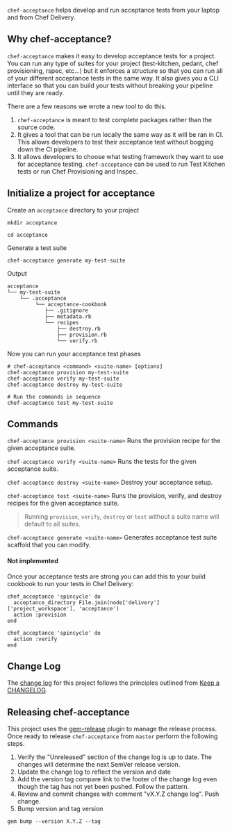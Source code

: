 `chef-acceptance` helps develop and run acceptance tests from your laptop and from Chef Delivery.

## Why chef-acceptance?

`chef-acceptance` makes it easy to develop acceptance tests for a project. You can run any type of suites for your project (test-kitchen, pedant, chef provisioning, rspec, etc...) but it enforces a structure so that you can run all of your different acceptance tests in the same way. It also gives you a CLI interface so that you can build your tests without breaking your pipeline until they are ready.

There are a few reasons we wrote a new tool to do this.  

1. `chef-acceptance` is meant to test complete packages rather than the source code.  
2. It gives a tool that can be run locally the same way as it will be ran in CI.  This allows developers to test their acceptance test without bogging down the CI pipeline.  
3. It allows developers to choose what testing framework they want to use for acceptance testing.  `chef-acceptance` can be used to run Test Kitchen tests or run Chef Provisioning and Inspec.

## Initialize a project for acceptance

Create an `acceptance` directory to your project
```
mkdir acceptance

cd acceptance
```

Generate a test suite
```
chef-acceptance generate my-test-suite
```

Output
```
acceptance
└── my-test-suite
    └── .acceptance
         └── acceptance-cookbook
            ├── .gitignore
            ├── metadata.rb
            └── recipes
                ├── destroy.rb
                ├── provision.rb
                └── verify.rb
```

Now you can run your acceptance test phases
```
# chef-acceptance <command> <suite-name> [options]
chef-acceptance provision my-test-suite
chef-acceptance verify my-test-suite
chef-acceptance destroy my-test-suite
```

```
# Run the commands in sequence
chef-acceptance test my-test-suite
```

## Commands

`chef-acceptance provision <suite-name>`
Runs the provision recipe for the given acceptance suite.

`chef-acceptance verify <suite-name>`
Runs the tests for the given acceptance suite.

`chef-acceptance destroy <suite-name>`
Destroy your acceptance setup.

`chef-acceptance test <suite-name>`
Runs the provision, verify, and destroy recipes for the given acceptance suite.

> Running `provision`, `verify`, `destroy` or `test` without a suite name will default to all suites.

`chef-acceptance generate <suite-name>`
Generates acceptance test suite scaffold that you can modify.

#### Not implemented

Once your acceptance tests are strong you can add this to your build cookbook to run your tests in Chef Delivery:

```
chef_acceptance 'spincycle' do
  acceptance_directory File.join(node['delivery']['project_workspace'], 'acceptance')
  action :provision
end

chef_acceptance 'spincycle' do
  action :verify
end
```

## Change Log

The [change log](CHANGELOG.md) for this project follows the principles outlined
from [Keep a CHANGELOG](http://keepachangelog.com/).

## Releasing chef-acceptance

This project uses the [gem-release](https://github.com/svenfuchs/gem-release)
plugin to manage the release process.  Once ready to release `chef-acceptance` from `master` perform the following steps.

1. Verify the "Unreleased" section of the change log is up to date.  The changes will determine the next SemVer release version.
1. Update the change log to reflect the version and date
1. Add the version tag compare link to the footer of the change log even though the tag has not yet been pushed. Follow the pattern.
1. Review and commit changes with comment "vX.Y.Z change log". Push change.
1. Bump version and tag version
```
gem bump --version X.Y.Z --tag
```
